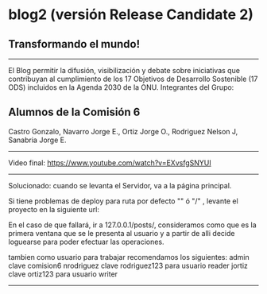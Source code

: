 # blog2 (versión Release Candidate 2)
## Transformando el mundo!
-----------------------------------
El Blog permitir la difusión, visibilización y debate sobre iniciativas que contribuyan al cumplimiento de los 17 Objetivos de Desarrollo Sostenible (17 ODS) incluidos en la Agenda 2030 de la ONU.
Integrantes del Grupo:

Alumnos de la Comisión 6
-------------------------
Castro Gonzalo, Navarro Jorge E., Ortiz Jorge O., Rodriguez Nelson J, Sanabria Jorge E.

-------------------------
Video final: https://www.youtube.com/watch?v=EXvsfgSNYUI

------------------------------------------------------------------------
Solucionado: cuando se levanta el Servidor, va a la página principal.

Si tiene problemas de deploy para ruta por defecto "" ó "/" , levante el proyecto en la siguiente url:

En el caso de que fallará, ir a 127.0.0.1/posts/, consideramos como que es la primera ventana que se le presenta al usuario y a partir de alli decide loguearse para poder efectuar las operaciones.

tambien como usuario para trabajar recomendamos los siguientes:
admin clave comision6
nrodriguez clave rodriguez123 para usuario reader
jortiz clave ortiz123 para usuario writer

---------------------------------------------------
